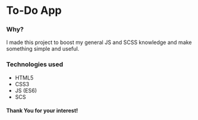 # To-Do App
### Why?
I made this project to boost my general JS and SCSS knowledge and make something simple and useful.
### Technologies used
* HTML5
* CSS3
* JS (ES6)
* SCS
#### Thank You for your interest!
